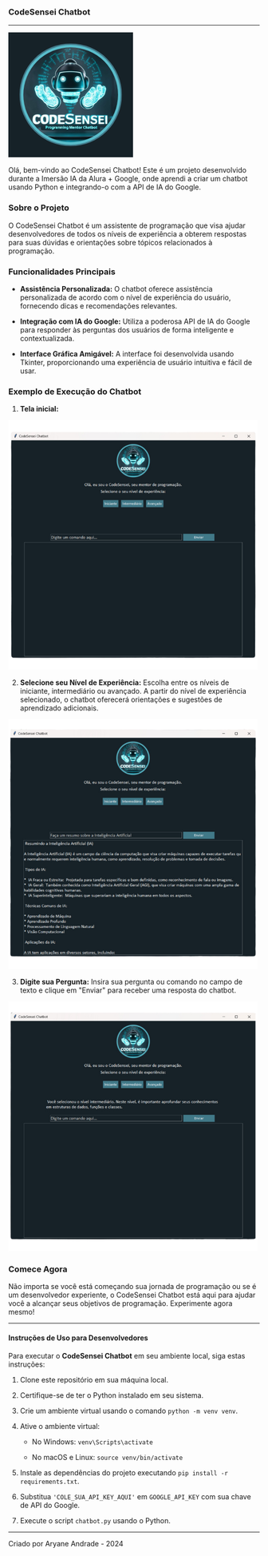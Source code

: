 ### CodeSensei Chatbot

---

![Logo do CodeSensei](img/logo2.png)

Olá, bem-vindo ao CodeSensei Chatbot! Este é um projeto desenvolvido durante a Imersão IA da Alura + Google, onde aprendi a criar um chatbot usando Python e integrando-o com a API de IA do Google.

### Sobre o Projeto

O CodeSensei Chatbot é um assistente de programação que visa ajudar desenvolvedores de todos os níveis de experiência a obterem respostas para suas dúvidas e orientações sobre tópicos relacionados à programação.

### Funcionalidades Principais

- **Assistência Personalizada:** O chatbot oferece assistência personalizada de acordo com o nível de experiência do usuário, fornecendo dicas e recomendações relevantes.
  
- **Integração com IA do Google:** Utiliza a poderosa API de IA do Google para responder às perguntas dos usuários de forma inteligente e contextualizada.
  
- **Interface Gráfica Amigável:** A interface foi desenvolvida usando Tkinter, proporcionando uma experiência de usuário intuitiva e fácil de usar.

### Exemplo de Execução do Chatbot

1.  **Tela inicial:**

![Foto da Tela inicial](telas_img/1.png)

2.  **Selecione seu Nível de Experiência:** Escolha entre os níveis de iniciante, intermediário ou avançado. A partir do nível de experiência selecionado, o chatbot oferecerá orientações e sugestões de aprendizado adicionais.
   
![Foto do Nivel de Experiência Selecionado](telas_img/2.png)

3. **Digite sua Pergunta:** Insira sua pergunta ou comando no campo de texto e clique em "Enviar" para receber uma resposta do chatbot.
   
![Foto do Exemplo de Pergunta ao Chat](telas_img/3.png)

### Comece Agora

Não importa se você está começando sua jornada de programação ou se é um desenvolvedor experiente, o CodeSensei Chatbot está aqui para ajudar você a alcançar seus objetivos de programação. Experimente agora mesmo!

--- 

#### Instruções de Uso para Desenvolvedores

Para executar o **CodeSensei Chatbot** em seu ambiente local, siga estas instruções: 

1. Clone este repositório em sua máquina local. 

2. Certifique-se de ter o Python instalado em seu sistema. 

3. Crie um ambiente virtual usando o comando `python -m venv venv`. 

4. Ative o ambiente virtual: 

    - No Windows: `venv\Scripts\activate` 

    - No macOS e Linux: `source venv/bin/activate` 

5. Instale as dependências do projeto executando `pip install -r requirements.txt`. 

6. Substitua `'COLE_SUA_API_KEY_AQUI'` em `GOOGLE_API_KEY` com sua chave de API do Google. 

7. Execute o script `chatbot.py` usando o Python. 
--- 

Criado por Aryane Andrade - 2024
 
